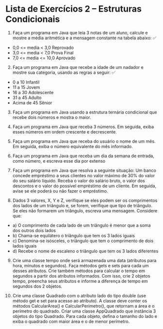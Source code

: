 # Lista de Exercícios 2 – Estruturas Condicionais

1. Faça um programa em Java que leia 3 notas de um aluno, calcule e mostre a
média aritmética e a mensagem constante na tabela abaixo: ✅

- 0,0 <= media < 3,0 Reprovado
- 3,0 <= media < 7,0 Prova Final
- 7,0 <= media <= 10,0 Aprovado

2. Faça um programa em Java que recebe a idade de um nadador e mostre sua
categoria, usando as regras a seguir: ✅

- 0 a 10 Infantil
- 11 a 15 Jovem
- 16 a 30 Adolescente
- 31 a 45 Adulto
- Acima de 45 Sênior

3. Faça um programa em Java usando a estrutura ternária condicional que recebe
dois números e mostra o maior.

4. Faça um programa em Java que receba 3 números. Em seguida, exiba esses
números em ordem crescente e decrescente.

5. Faça um programa em Java que receba do usuário o nome de um mês. Em
seguida, exiba o número equivalente do mês informado.

6. Faça um programa em Java que receba um dia da semana de entrada, como
número, e escreva esse dia por extenso

7. Faça um programa em Java que resolva a seguinte situação: Um banco concede
empréstimo a seus clientes no valor máximo de 30% do valor do seu salário
líquido. Receba o valor do salário bruto, o valor dos descontos e o valor do possível
empréstimo de um cliente. Em seguida, avise se ele poderá ou não fazer o
empréstimo.


8. Dados 3 valores, X, Y e Z, verifique se eles podem ser os comprimentos dos lados
de um triângulo e, se forem, verifique que tipo de triângulo. Se eles não formarem
um triângulo, escreva uma mensagem. Considere que:

- a) O comprimento de cada lado de um triângulo é menor que a soma dos outros
dois lados
- b) Chama-se equilátero o triângulo que tem os 3 lados iguais
- c) Denomina-se isósceles, o triângulo que tem o comprimento de dois lados iguais
- d) Recebe o nome de escaleno o triângulo que tem os 3 lados diferentes

9. Crie uma classe tempo onde será armazenada uma data (atributos para hora,
minutos e segundos). Faça métodos gets e sets para cada um desses atributos.
Crie também métodos para calcular o tempo em segundos a partir dos atributos
informados. Com isso, crie 2 objetos tempo, preencha seus atributos e informe a
diferença de tempo em segundos dos 2 objetos.

10. Crie uma classe Quadrado com o atributo lado do tipo double (use método get e
set para acesso ao atributo). A classe deve conter os métodos CalcularArea() e
CalcularPerimetro(), que retornam a área e o perímetro do quadrado. Criar uma
classe AppQuadrado que instância 3 objetos do tipo Quadrado. Para cada objeto,
defina o tamanho do lado e exiba o quadrado com maior área e o de menor
perímetro.